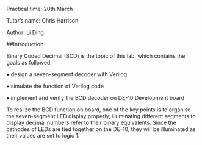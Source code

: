 Practical time: 20th March 

Tutor’s name: Chris Harrison 

Author: Li Ding 

##Introduction

Binary Coded Decimal (BCD) is the topic of this lab, which contains the goals as followed:

• design a seven-segment decoder with Verilog 

• simulate the function of Verilog code 

• implement and verify the BCD decoder on DE-10 Development board

To realize the BCD function on board, one of the key points is to organise the seven-segment LED display properly, illuminating different segments to display decimal numbers refer to their binary equivalents. Since the cathodes of LEDs are tied together on the DE-10, they will be illuminated as their values are set to logic 1.
